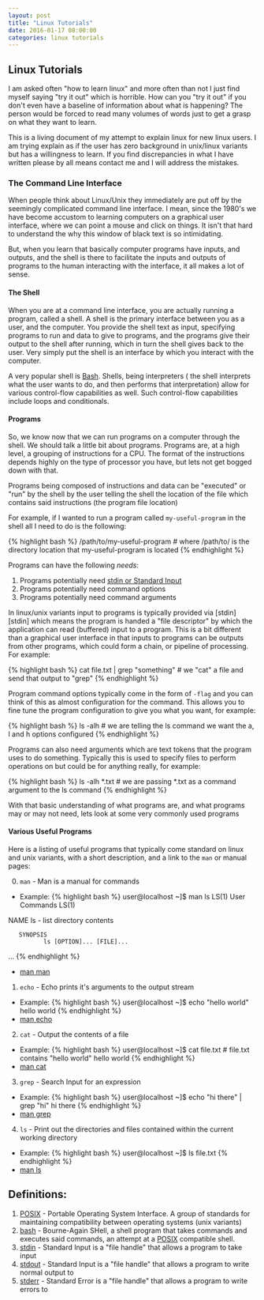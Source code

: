 ```yaml
---
layout: post
title: "Linux Tutorials"
date: 2016-01-17 08:00:00
categories: linux tutorials
---
```


## Linux Tutorials

I am asked often "how to learn linux" and more often than not I just find myself
saying "try it out" which is horrible.  How can you "try it out" if you don't
even have a baseline of information about what is happening?  The person would
be forced to read many volumes of words just to get a grasp on what they want
to learn.

This is a living document of my attempt to explain linux for new linux users.  I
am trying explain as if the user has zero background in unix/linux variants but 
has a willingness to learn.  If you find discrepancies in what I have written 
please by all means contact me and I will address the mistakes.

### The Command Line Interface

When people think about Linux/Unix they immediately are put off by the seemingly
complicated command line interface.  I mean, since the 1980's we have become 
accustom to learning computers on a graphical user interface, where we can 
point a mouse and click on things.  It isn't that hard to understand the why this
window of black text is so intimidating.  

But, when you learn that basically computer programs have inputs, and outputs,
and the shell is there to facilitate the inputs and outputs of programs to the 
human interacting with the interface, it all makes a lot of sense.

#### The Shell

When you are at a command line interface, you are actually running a program, called 
a shell.  A shell is the primary interface between you as a user, and the computer.
You provide the shell text as input, specifying programs to run and data to give to 
programs, and the programs give their output to the shell after running, which in 
turn the shell gives back to the user.  Very simply put the shell is an interface
by which you interact with the computer.

A very popular shell is [Bash][bash]. Shells, being interpreters ( the shell 
interprets what the user wants to do, and then performs that interpretation)
allow for various control-flow capabilities as well.  Such control-flow 
capabilities include loops and conditionals.

#### Programs

So, we know now that we can run programs on a computer through the shell.  We 
should talk a little bit about programs.  Programs are, at a high level, a grouping
of instructions for a CPU.  The format of the instructions depends highly on the 
type of processor you have, but lets not get bogged down with that.

Programs being composed of instructions and data can be "executed" or "run" by the
shell by the user telling the shell the location of the file which contains said 
instructions (the program file location)

For example, if I wanted to run a program called `my-useful-program` in the shell
all I need to do is the following:

{% highlight bash %}
/path/to/my-useful-program # where /path/to/ is the directory location that my-useful-program is located
{% endhighlight %}

Programs can have the following _needs_:
1. Programs potentially need [stdin or Standard Input][stdin_man]
2. Programs potentially need command options
3. Programs potentially need command arguments

In linux/unix variants input to programs is typically provided via [stdin][stdin]
which means the program is handed a "file descriptor" by which the application
can read (buffered) input to a program.  This is a bit different than a graphical 
user interface in that inputs to programs can be outputs from other programs, which
could form a chain, or pipeline of processing.  For example:

{% highlight bash %}
cat file.txt | grep "something" # we "cat" a file and send that output to "grep"
{% endhighlight %}

Program command options typically come in the form of `-flag` and you can think 
of this as almost configuration for the command.  This allows you to fine tune
the program configuration to give you what you want, for example:

{% highlight bash %}
ls -alh # we are telling the ls command we want the a, l and h options configured
{% endhighlight %}

Programs can also need arguments which are text tokens that the program uses to 
do something.  Typically this is used to specify files to perform operations on
but could be for anything really, for example:

{% highlight bash %}
ls -alh *.txt # we are passing *.txt as a command argument to the ls command
{% endhighlight %}

With that basic understanding of what programs are, and what programs may or 
may not need, lets look at some very commonly used programs

#### Various Useful Programs

Here is a listing of useful programs that typically come standard on linux and unix
variants, with a short description, and a link to the `man` or manual pages:

0. `man` - Man is a manual for commands
  * Example: 
{% highlight bash %}
    user@localhost ~]$ man ls
LS(1)                                 User Commands                                LS(1)

NAME
       ls - list directory contents

       SYNOPSIS
              ls [OPTION]... [FILE]...
...
{% endhighlight %}
  * [man man][man_man]

1. `echo` - Echo prints it's arguments to the output stream
  * Example: 
{% highlight bash %}
    user@localhost ~]$ echo "hello world"
    hello world
{% endhighlight %}
  * [man echo][echo_man]
2. `cat` - Output the contents of a file
  * Example: 
{% highlight bash %}
    user@localhost ~]$ cat file.txt # file.txt contains "hello world"
    hello world
{% endhighlight %}
  * [man cat][cat_man]
3. `grep` - Search Input for an expression
  * Example: 
{% highlight bash %}
    user@localhost ~]$ echo "hi there" | grep "hi"
    hi there
{% endhighlight %}
  * [man grep][grep_man]
4. `ls` - Print out the directories and files contained within the current working directory
  * Example: 
{% highlight bash %}
    user@localhost ~]$ ls
    file.txt
{% endhighlight %}
  * [man ls][ls_man]

## Definitions:

1. [POSIX][posix] - Portable Operating System Interface.  A group of standards 
for maintaining compatibility between operating systems (unix variants)
2. [bash][bash] - Bourne-Again SHell, a shell program that takes commands and 
executes said commands, an attempt at a [POSIX][posix] compatible shell.
3. [stdin][stdin_man] - Standard Input is a "file handle" that allows a program to take input
3. [stdout][stdout_man] - Standard Input is a "file handle" that allows a program to write normal output to
3. [stderr][stderr_man] - Standard Error is a "file handle" that allows a program to write errors to

[posix]: https://en.wikipedia.org/wiki/POSIX
[bash]: https://en.wikipedia.org/wiki/Bash_%28Unix_shell%29
[echo_man]: http://linux.die.net/man/1/echo
[stdin_man]: http://linux.die.net/man/3/stdin
[stdout_man]: http://linux.die.net/man/3/stdout
[stderr_man]: http://linux.die.net/man/3/stderr
[cat_man]: http://linuxcommand.org/man_pages/cat1.html
[grep_man]: http://linuxcommand.org/man_pages/grep1.html
[ls_man]: http://linux.die.net/man/1/ls
[man_man]: http://linux.die.net/man/1/man
